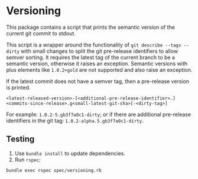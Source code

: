 # Versioning

This package contains a script that prints the semantic version of the current git commit to stdout.

This script is a wrapper around the functionality of `git describe --tags --dirty` with small changes to split the git pre-release identifiers to allow
semver sorting.
It requires the latest tag of the current branch to be a semantic version, otherwise it raises an exception.
Semantic versions with plus elements like `1.0.2+gold` are not supported and also raise an exception.

If the latest commit does not have a semver tag, then a pre-release version is printed.

`<latest-released-version>-[<additional-pre-release-identifier>.]<commits-since-release>.g<small-latest-git-sha>[-<dirty-tag>]`

For example: `1.0.2-5.gb3f7a0c1-dirty`; or if there are additional pre-release identifiers in the git tag: `1.0.2-alpha.5.gb3f7a0c1-dirty`.

## Testing

1. Use `bundle install` to update dependencies.
2. Run `rspec`:
```shell
bundle exec rspec spec/versioning.rb
```